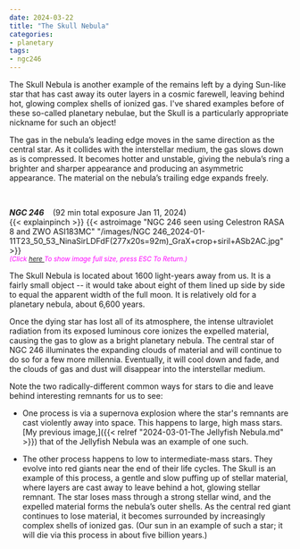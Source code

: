 ```yaml
---
date: 2024-03-22
title: "The Skull Nebula"
categories:
- planetary
tags:
- ngc246
---
```

The Skull Nebula is another example of the remains left by a dying Sun-like star that has cast away its outer layers in a cosmic farewell, leaving behind hot, glowing complex shells of ionized gas.  I've shared examples before of these so-called planetary nebulae, but the Skull is a particularly appropriate nickname for such an object!
  

<!--more-->
<!--more-->
The gas in the nebula’s leading edge moves in the same direction as the central star. As it collides with the interstellar medium, the gas slows down as is compressed. It becomes hotter and unstable, giving the nebula’s ring a brighter and sharper appearance and producing an asymmetric appearance. The material on the nebula’s trailing edge expands freely.  
   
<br>

_**NGC 246**_  &nbsp;&nbsp; (92 min total exposure Jan 11, 2024)<br>
{{< explainpinch >}}
{{< astroimage "NGC 246 seen using Celestron RASA 8 and ZWO ASI183MC" "/images/NGC 246_2024-01-11T23_50_53_NinaSirLDFdF(277x20s=92m)_GraX+crop+siril+ASb2AC.jpg" >}}
<br>
<i><small><font color = "magenta" > (Click
<a href = "/images/NGC 246_2024-01-11T23_50_53_NinaSirLDFdF(277x20s=92m)_GraX+crop+siril+ASb2AC.jpg">here </a>
To show image full size, press ESC To Return.)</font></small></i>
<br>
   
The Skull Nebula is located about 1600 light-years away from us. It is a fairly small object -- it would take about eight of them lined up side by side to equal the apparent width of the full moon. It is relatively old for a planetary nebula, about 6,600 years. 

Once the dying star has lost all of its atmosphere, the intense ultraviolet radiation from its exposed luminous core ionizes the expelled material, causing the gas to glow as a bright planetary nebula. The central star of NGC 246 illuminates the expanding clouds of material and will continue to do so for a few more millennia. Eventually, it will cool down and fade, and the clouds of gas and dust will disappear into the interstellar medium.

Note the two radically-different common ways for stars to die and leave behind interesting remnants for us to see:

- One process is via a supernova explosion where the star's remnants are cast violently away into space. This happens to large, high mass stars. [My previous image,]({{< relref "2024-03-01-The Jellyfish Nebula.md" >}})
that of the Jellyfish Nebula was an example of one such.  

- The other process happens to low to intermediate-mass stars.  They evolve into red giants near the end of their life cycles.
The Skull is an example of this process, a gentle and slow puffing up of stellar material, where layers are cast away to leave behind a hot, glowing stellar remnant.  The star loses mass through a strong stellar wind, and the expelled material forms the nebula’s outer shells. As the central red giant continues to lose material, it becomes surrounded by increasingly complex shells of ionized gas.
(Our sun in an example of such a star; it will die via this process in about five billion years.)

